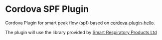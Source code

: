 # Cordova SPF Plugin
Cordova Plugin for smart peak flow (spf) based on [cordova-plugin-hello](https://github.com/don/cordova-plugin-hello).

The plugin will use the library provided by [Smart Respiratory Products Ltd](https://smartasthma.com/)
